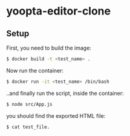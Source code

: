 # yoopta-editor-clone


## Setup

First, you need to build the image:
```bash
$ docker build -t <test_name> .
```

Now run the container:
```bash
$ docker run -it <test_name> /bin/bash
```

..and finally run the script, inside the container:
```bash
$ node src/App.js
```

you should find the exported HTML file:
```bash
$ cat test_file.
```



